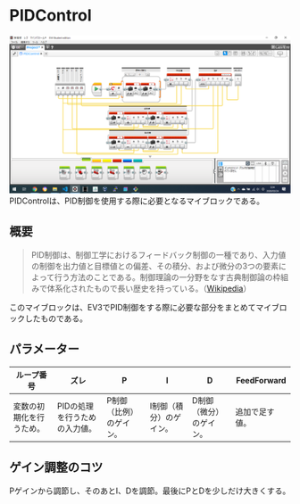 # PIDControl
![PIDControl](image/image.png)
PIDControlは、PID制御を使用する際に必要となるマイブロックである。

## 概要
>PID制御は、制御工学におけるフィードバック制御の一種であり、入力値の制御を出力値と目標値との偏差、その積分、および微分の3つの要素によって行う方法のことである。制御理論の一分野をなす古典制御論の枠組みで体系化されたもので長い歴史を持っている。（[Wikipedia](https://ja.wikipedia.org/wiki/PID%E5%88%B6%E5%BE%A1)）

このマイブロックは、EV3でPID制御をする際に必要な部分をまとめてマイブロックしたものである。
## パラメーター
ループ番号 | ズレ | P | I | D | FeedForward
--- | --- | --- | --- | --- | ---
変数の初期化を行うため。 | PIDの処理を行うための入力値。 | P制御（比例）のゲイン。 | I制御（積分）のゲイン。 | D制御（微分）のゲイン。 | 追加で足す値。
## ゲイン調整のコツ
Pゲインから調節し、そのあとI、Dを調節。最後にPとDを少しだけ大きくする。